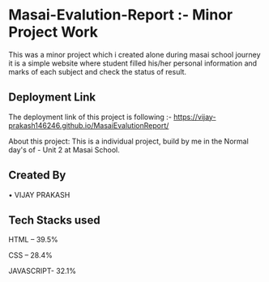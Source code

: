 # Masai-Evalution-Report :- Minor Project Work
This was a minor project which i created alone during masai school journey it is a simple website where student filled his/her personal information
and marks of each subject  and check the status of result.


## Deployment Link
The deployment link of this project is following  :-
https://vijay-prakash146246.github.io/MasaiEvalutionReport/

About this project: This is a individual project, build by me in the Normal day's of - Unit 2 at Masai School.

## Created By 
•	VIJAY PRAKASH
>

## Tech Stacks used
HTML – 39.5%
>
CSS – 28.4%
>
JAVASCRIPT- 32.1%














